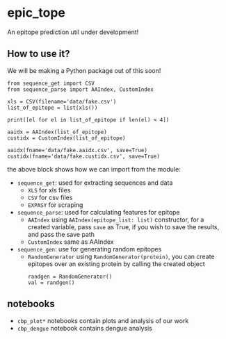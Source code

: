 # epic_tope
An epitope prediction util under development!

## How to use it?

We will be making a Python package out of this soon!

```
from sequence_get import CSV
from sequence_parse import AAIndex, CustomIndex

xls = CSV(filename='data/fake.csv')
list_of_epitope = list(xls())

print([el for el in list_of_epitope if len(el) < 4])

aaidx = AAIndex(list_of_epitope)
custidx = CustomIndex(list_of_epitope)

aaidx(fname='data/fake.aaidx.csv', save=True)
custidx(fname='data/fake.custidx.csv', save=True)
```
the above block shows how we can import from the module:
- `sequence_get`: used for extracting sequences and data
  - `XLS` for xls files
  - `CSV` for csv files
  - `EXPASY` for scraping
- `sequence_parse`: used for calculating features for epitope
  - `AAIndex` using `AAIndex(epitope_list: list)` constructor,
    for a created variable, pass `save` as True, if you wish to save
    the results, and pass the save path
  - `CustomIndex` same as AAIndex
- `sequence_gen`: use for generating random epitopes
  - `RandomGenerator` using `RandomGenerator(protein)`, you can
    create epitopes over an existing protein by calling the created
    object
    ```
    randgen = RandomGenerator()
    val = randgen()
    ```

## notebooks
- `cbp_plot*` notebooks contain plots and analysis of our work
- `cbp_dengue` notebook contains dengue analysis
